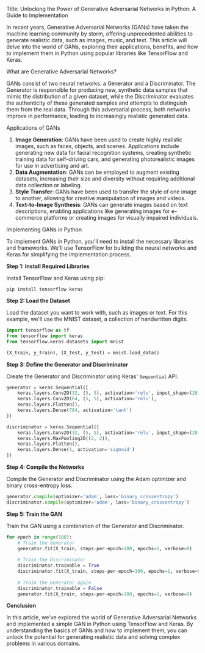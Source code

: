 Title: Unlocking the Power of Generative Adversarial Networks in Python: A Guide to Implementation

In recent years, Generative Adversarial Networks (GANs) have taken the machine learning community by storm, offering unprecedented abilities to generate realistic data, such as images, music, and text. This article will delve into the world of GANs, exploring their applications, benefits, and how to implement them in Python using popular libraries like TensorFlow and Keras.

What are Generative Adversarial Networks?

GANs consist of two neural networks: a Generator and a Discriminator. The Generator is responsible for producing new, synthetic data samples that mimic the distribution of a given dataset, while the Discriminator evaluates the authenticity of these generated samples and attempts to distinguish them from the real data. Through this adversarial process, both networks improve in performance, leading to increasingly realistic generated data.

Applications of GANs

1. **Image Generation**: GANs have been used to create highly realistic images, such as faces, objects, and scenes. Applications include generating new data for facial recognition systems, creating synthetic training data for self-driving cars, and generating photorealistic images for use in advertising and art.
2. **Data Augmentation**: GANs can be employed to augment existing datasets, increasing their size and diversity without requiring additional data collection or labeling.
3. **Style Transfer**: GANs have been used to transfer the style of one image to another, allowing for creative manipulation of images and videos.
4. **Text-to-Image Synthesis**: GANs can generate images based on text descriptions, enabling applications like generating images for e-commerce platforms or creating images for visually impaired individuals.

Implementing GANs in Python

To implement GANs in Python, you'll need to install the necessary libraries and frameworks. We'll use TensorFlow for building the neural networks and Keras for simplifying the implementation process.

**Step 1: Install Required Libraries**

Install TensorFlow and Keras using pip:
```
pip install tensorflow keras
```
**Step 2: Load the Dataset**

Load the dataset you want to work with, such as images or text. For this example, we'll use the MNIST dataset, a collection of handwritten digits.
```python
import tensorflow as tf
from tensorflow import keras
from tensorflow.keras.datasets import mnist

(X_train, y_train), (X_test, y_test) = mnist.load_data()
```
**Step 3: Define the Generator and Discriminator**

Create the Generator and Discriminator using Keras' `Sequential` API.
```python
generator = keras.Sequential([
    keras.layers.Conv2D(32, (5, 5), activation='relu', input_shape=(28, 28, 1)),
    keras.layers.Conv2D(64, (5, 5), activation='relu'),
    keras.layers.Flatten(),
    keras.layers.Dense(784, activation='tanh')
])

discriminator = keras.Sequential([
    keras.layers.Conv2D(32, (5, 5), activation='relu', input_shape=(28, 28, 1)),
    keras.layers.MaxPooling2D((2, 2)),
    keras.layers.Flatten(),
    keras.layers.Dense(1, activation='sigmoid')
])
```
**Step 4: Compile the Networks**

Compile the Generator and Discriminator using the Adam optimizer and binary cross-entropy loss.
```python
generator.compile(optimizer='adam', loss='binary_crossentropy')
discriminator.compile(optimizer='adam', loss='binary_crossentropy')
```
**Step 5: Train the GAN**

Train the GAN using a combination of the Generator and Discriminator.
```python
for epoch in range(100):
    # Train the Generator
    generator.fit(X_train, steps-per-epoch=100, epochs=1, verbose=0)
    
    # Train the Discriminator
    discriminator.trainable = True
    discriminator.fit(X_train, steps-per-epoch=100, epochs=1, verbose=0)
    
    # Train the Generator again
    discriminator.trainable = False
    generator.fit(X_train, steps-per-epoch=100, epochs=1, verbose=0)
```
**Conclusion**

In this article, we've explored the world of Generative Adversarial Networks and implemented a simple GAN in Python using TensorFlow and Keras. By understanding the basics of GANs and how to implement them, you can unlock the potential for generating realistic data and solving complex problems in various domains.